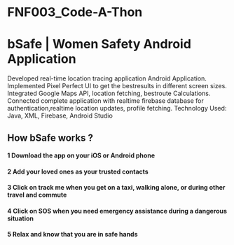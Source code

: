 # FNF003_Code-A-Thon

# bSafe | Women Safety Android Application

Developed real-time location tracing application Android Application.
Implemented Pixel Perfect UI to get the bestresults in different screen sizes.
Integrated Google Maps API, location fetching, bestroute Calculations.
Connected complete application with realtime firebase database for authentication,realtime location updates, profile fetching.
Technology Used: Java, XML, Firebase, Android Studio

## How bSafe works ?
#### 1 Download the app on your iOS or Android phone
#### 2 Add your loved ones as your trusted contacts
#### 3 Click on track me when you get on a taxi, walking alone, or during other travel and commute
#### 4 Click on SOS when you need emergency assistance during a dangerous situation
#### 5 Relax and know that you are in safe hands
